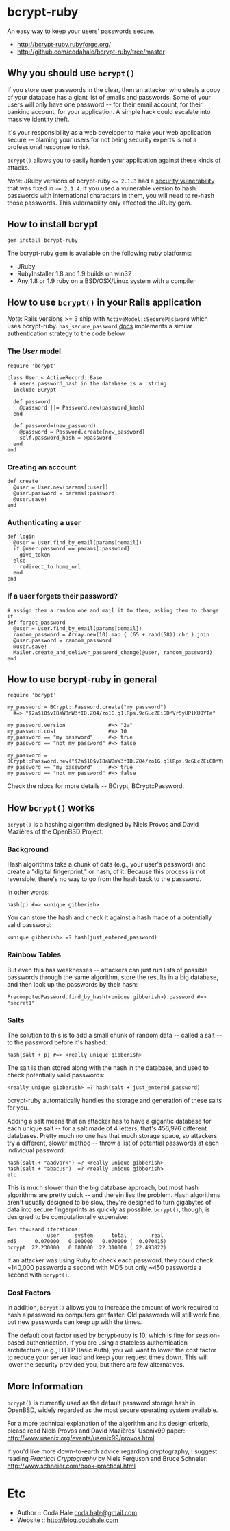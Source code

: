 # bcrypt-ruby

An easy way to keep your users' passwords secure.

* http://bcrypt-ruby.rubyforge.org/
* http://github.com/codahale/bcrypt-ruby/tree/master

## Why you should use `bcrypt()`

If you store user passwords in the clear, then an attacker who steals a copy of your database has a giant list of emails
and passwords. Some of your users will only have one password -- for their email account, for their banking account, for
your application. A simple hack could escalate into massive identity theft.

It's your responsibility as a web developer to make your web application secure -- blaming your users for not being
security experts is not a professional response to risk.

`bcrypt()` allows you to easily harden your application against these kinds of attacks.

*Note*: JRuby versions of bcrypt-ruby `<= 2.1.3` had a [security
vulnerability](http://www.mindrot.org/files/jBCrypt/internat.adv) that
was fixed in `>= 2.1.4`. If you used a vulnerable version to hash
passwords with international characters in them, you will need to
re-hash those passwords. This vulernability only affected the JRuby gem.

## How to install bcrypt

    gem install bcrypt-ruby

The bcrypt-ruby gem is available on the following ruby platforms:

* JRuby
* RubyInstaller 1.8 and 1.9 builds on win32
* Any 1.8 or 1.9 ruby on a BSD/OSX/Linux system with a compiler

## How to use `bcrypt()` in your Rails application

*Note*: Rails versions >= 3 ship with `ActiveModel::SecurePassword` which uses bcrypt-ruby.
`has_secure_password` [docs](http://api.rubyonrails.org/classes/ActiveModel/SecurePassword/ClassMethods.html#method-i-has_secure_password) 
implements a similar authentication strategy to the code below.

### The _User_ model

    require 'bcrypt'

    class User < ActiveRecord::Base
      # users.password_hash in the database is a :string
      include BCrypt

      def password
        @password ||= Password.new(password_hash)
      end

      def password=(new_password)
        @password = Password.create(new_password)
        self.password_hash = @password
      end
    end

### Creating an account

    def create
      @user = User.new(params[:user])
      @user.password = params[:password]
      @user.save!
    end

### Authenticating a user

    def login
      @user = User.find_by_email(params[:email])
      if @user.password == params[:password]
        give_token
      else
        redirect_to home_url
      end
    end

### If a user forgets their password?

    # assign them a random one and mail it to them, asking them to change it
    def forgot_password
      @user = User.find_by_email(params[:email])
      random_password = Array.new(10).map { (65 + rand(58)).chr }.join
      @user.password = random_password
      @user.save!
      Mailer.create_and_deliver_password_change(@user, random_password)
    end

## How to use bcrypt-ruby in general

    require 'bcrypt'

    my_password = BCrypt::Password.create("my password")
      #=> "$2a$10$vI8aWBnW3fID.ZQ4/zo1G.q1lRps.9cGLcZEiGDMVr5yUP1KUOYTa"

    my_password.version              #=> "2a"
    my_password.cost                 #=> 10
    my_password == "my password"     #=> true
    my_password == "not my password" #=> false

    my_password = BCrypt::Password.new("$2a$10$vI8aWBnW3fID.ZQ4/zo1G.q1lRps.9cGLcZEiGDMVr5yUP1KUOYTa")
    my_password == "my password"     #=> true
    my_password == "not my password" #=> false

Check the rdocs for more details -- BCrypt, BCrypt::Password.

## How `bcrypt()` works

`bcrypt()` is a hashing algorithm designed by Niels Provos and David Mazières of the OpenBSD Project.

### Background

Hash algorithms take a chunk of data (e.g., your user's password) and create a "digital fingerprint," or hash, of it.
Because this process is not reversible, there's no way to go from the hash back to the password.

In other words:

    hash(p) #=> <unique gibberish>

You can store the hash and check it against a hash made of a potentially valid password:

    <unique gibberish> =? hash(just_entered_password)

### Rainbow Tables

But even this has weaknesses -- attackers can just run lists of possible passwords through the same algorithm, store the
results in a big database, and then look up the passwords by their hash:

    PrecomputedPassword.find_by_hash(<unique gibberish>).password #=> "secret1"

### Salts

The solution to this is to add a small chunk of random data -- called a salt -- to the password before it's hashed:

    hash(salt + p) #=> <really unique gibberish>

The salt is then stored along with the hash in the database, and used to check potentially valid passwords:

    <really unique gibberish> =? hash(salt + just_entered_password)

bcrypt-ruby automatically handles the storage and generation of these salts for you.

Adding a salt means that an attacker has to have a gigantic database for each unique salt -- for a salt made of 4
letters, that's 456,976 different databases. Pretty much no one has that much storage space, so attackers try a
different, slower method -- throw a list of potential passwords at each individual password:

    hash(salt + "aadvark") =? <really unique gibberish>
    hash(salt + "abacus")  =? <really unique gibberish>
    etc.

This is much slower than the big database approach, but most hash algorithms are pretty quick -- and therein lies the
problem. Hash algorithms aren't usually designed to be slow, they're designed to turn gigabytes of data into secure
fingerprints as quickly as possible. `bcrypt()`, though, is designed to be computationally expensive:

    Ten thousand iterations:
                 user     system      total        real
    md5      0.070000   0.000000   0.070000 (  0.070415)
    bcrypt  22.230000   0.080000  22.310000 ( 22.493822)

If an attacker was using Ruby to check each password, they could check ~140,000 passwords a second with MD5 but only
~450 passwords a second with `bcrypt()`.

### Cost Factors

In addition, `bcrypt()` allows you to increase the amount of work required to hash a password as computers get faster. Old
passwords will still work fine, but new passwords can keep up with the times.

The default cost factor used by bcrypt-ruby is 10, which is fine for session-based authentication. If you are using a
stateless authentication architecture (e.g., HTTP Basic Auth), you will want to lower the cost factor to reduce your
server load and keep your request times down. This will lower the security provided you, but there are few alternatives.

## More Information

`bcrypt()` is currently used as the default password storage hash in OpenBSD, widely regarded as the most secure operating
system available.

For a more technical explanation of the algorithm and its design criteria, please read Niels Provos and David Mazières'
Usenix99 paper:
http://www.usenix.org/events/usenix99/provos.html

If you'd like more down-to-earth advice regarding cryptography, I suggest reading <i>Practical Cryptography</i> by Niels
Ferguson and Bruce Schneier:
http://www.schneier.com/book-practical.html

# Etc

* Author  :: Coda Hale <coda.hale@gmail.com>
* Website :: http://blog.codahale.com

